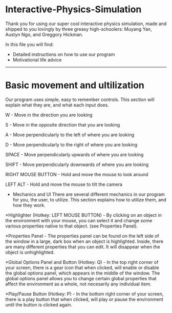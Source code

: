 # Interactive-Physics-Simulation

Thank you for using our super cool interactive physics simulation, made and shipped to you lovingly by three greasy high-schoolers: Muyang Yan, Austyn Ngo, and Greggory Hickman.

In this file you will find:
- Detailed instructions on how to use our program
- Motivational life advice

----------------------

# Basic movement and ultilization
Our program uses simple, easy to remember controls. This section will explain what they are, and what each input does.

W - Move in the direction you are looking

S - Move in the opposite direction that you are looking

A - Move perpendicularly to the left of where you are looking

D - Move perpendicularly to the right of where you are looking

SPACE - Move perpendicularly upwards of where you are looking

SHIFT - Move perpendicularly downwards of where you are looking

RIGHT MOUSE BUTTON - Hold and move the mouse to look around

LEFT ALT - Hold and move the mouse to tilt the camera

- Mechanics and UI
There are several different mechanics in our program for you, the user, to utilize. This section explains how to utilize them, and how they work.

×Highlighter (Hotkey: LEFT MOUSE BUTTON) - By clicking on an object in the environment with your mouse, you can select it and change some various properties native to that object. (see Properties Panel).

×Properties Panel - The properties panel can be found on the left side of the window in a large, dark box when an object is highlighted. Inside, there are many different properties that you can edit. It will disappear when the object is unhighlighted.

×Global Options Panel and Button (Hotkey: Q) - In the top right corner of your screen, there is a gear icon that when clicked, will enable or disable the global options panel, which appears in the middle of the window. The global options panel allows you to change certain global properties that affect the environment as a whole, not necesarily any individual item.

×Play/Pause Button (Hotkey: P) - In the bottom right corner of your screen, there is a play button that when clicked, will play or pause the environment until the button is clicked again.


